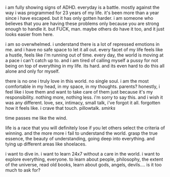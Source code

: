 
i am fully showing signs of ADHD. everyday is a battle. mostly against the way i was programmed for 23 years of my life. it's been more than a year since i have escaped. but it has only gotten harder. i am someone who believes that you are having these problems only because you are strong enough to handle it. but FUCK, man. maybe others do have it too, and it just looks easier from here. 

i am so overwhelmed. i understand there is a lot of repressed emotions in me. and i have no safe space to let it all out. every facet of my life feels like a hustle, feels like i'm running out of time. every day, the world is moving at a pace i can't catch up to. and i am tired of calling myself a pussy for not being on top of everything in my life. its hard. and its even hard to do this all alone and only for myself. 

there is no one i truly love in this world. no single soul. i am the most comfortable in my head, in my space, in my thoughts. parents? honestly, i feel like i love them and want to take care of them just because it's my responsibility. nothing more, nothing less. i'm sorry to say this. and i wish it was any different. love, sex, intimacy, small talk, i've forgot it all. forgotten how it feels like. i crave that touch. pillowtalk. *smirks*

time passes me like the wind. 

life is a race that you will definitely lose if you let others select the criteria of winning. and the more more i fail to understand the world. grasp the true essence, the beauty of understanding, going deep into everything. and tying up different areas like shoelaces. 

i want to dive in. i want to learn 24x7 without a care in the world. i want to explore everything, everyone. to learn about people, philosophy, the extent of the universe, read old books, learn about gods, angels, devils.... is it too much to ask for? 